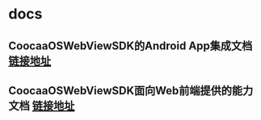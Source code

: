 # docs

## CoocaaOSWebViewSDK的Android App集成文档 [链接地址](https://github.com/fanyanbo/docs/blob/master/CoocaaOSWebViewSDK%E9%9B%86%E6%88%90%E6%96%87%E6%A1%A3.md)

## CoocaaOSWebViewSDK面向Web前端提供的能力文档 [链接地址](https://github.com/xavier0509/webDocument/blob/master/web--fis.md)
